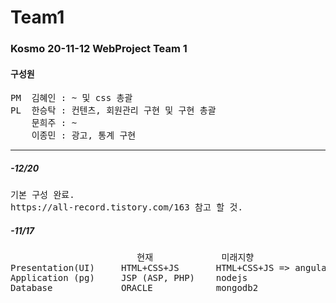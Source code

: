 # Team1

<h3>Kosmo 20-11-12 WebProject Team 1</h3>
<h4>구성원</h4>
<pre>
PM  김혜인 : ~ 및 css 총괄
PL  한승탁 : 컨텐츠, 회원관리 구현 및 구현 총괄
    문희주 : ~
    이종민 : 광고, 통계 구현
</pre>
<hr>
<h5>-12/20</h5>
<pre>
기본 구성 완료.
https://all-record.tistory.com/163 참고 할 것.
</pre>

<h5>-11/17</h5>
<pre>
                        현재             미래지향
Presentation(UI)     HTML+CSS+JS       HTML+CSS+JS => angular/reactjs/vuejs
Application (pg)     JSP (ASP, PHP)    nodejs
Database             ORACLE            mongodb2
</pre>

